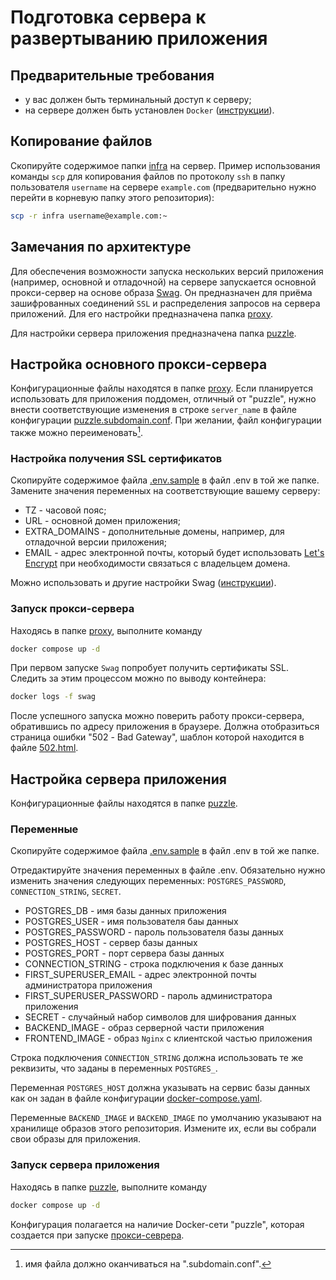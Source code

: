 # Подготовка сервера к развертыванию приложения
## Предварительные требования
- у вас должен быть терминальный доступ к серверу;
- на сервере должен быть установлен `Docker` ([инструкции](https://docs.docker.com/engine/install/)).

## Копирование файлов
Скопируйте содержимое папки [infra](../infra/) на сервер. Пример использования команды `scp` для копирования файлов по протоколу `ssh` в папку пользователя `username` на сервере `example.com` (предварительно нужно перейти в корневую папку этого репозитория):
```bash
scp -r infra username@example.com:~
```

## Замечания по архитектуре

Для обеспечения возможности запуска нескольких версий приложения (например, основной и отладочной) на сервере запускается основной прокси-сервер на основе образа [Swag](https://github.com/linuxserver/docker-swag). Он предназначен для приёма зашифрованных соединений `SSL` и распределения запросов на сервера приложений. Для его настройки предназначена папка [proxy](./proxy/).

Для настройки сервера приложения предназначена папка [puzzle](./puzzle/).


## Настройка основного прокси-сервера

Конфигурационные файлы находятся в папке [proxy](./proxy/).
Если планируется использовать для приложения поддомен, отличный от "puzzle", нужно внести соответствующие изменения в строке `server_name` в файле конфигурации [puzzle.subdomain.conf](proxy/proxy-confs/puzzle.subdomain.conf). При желании, файл конфигурации также можно переименовать[^1].

[^1]: имя файла должно оканчиваться на ".subdomain.conf".

### Настройка получения SSL сертификатов
Скопируйте содержимое файла [.env.sample](proxy/.env.sample) в файл .env в той же папке. Замените значения переменных на соответствующие вашему серверу:
- TZ - часовой пояс;
- URL - основной домен приложения;
- EXTRA_DOMAINS - дополнительные домены, например, для отладочной версии приложения;
- EMAIL - адрес электронной почты, который будет использовать [Let's Encrypt](https://letsencrypt.org/) при необходимости связаться с владельцем домена.

Можно использовать и другие настройки Swag ([инструкции](https://github.com/linuxserver/docker-swag?tab=readme-ov-file#parameters)).

### Запуск прокси-сервера
Находясь в папке [proxy](./proxy/), выполните команду 
```bash
docker compose up -d
```
При первом запуске `Swag` попробует получить сертификаты SSL. Следить за этим процессом можно по выводу контейнера:
```bash
docker logs -f swag
```
После успешного запуска можно поверить работу прокси-сервера, обратившись по адресу приложения в браузере. Должна отобразиться страница ошибки "502 - Bad Gateway", шаблон которой находится в файле [502.html](proxy/static/502.html).

## Настройка сервера приложения

Конфигурационные файлы находятся в папке [puzzle](./puzzle/).

### Переменные
Скопируйте содержимое файла [.env.sample](puzzle/.env.sample) в файл .env в той же папке.

Отредактируйте значения переменных в файле .env. Обязательно нужно изменить значения следующих переменных: `POSTGRES_PASSWORD`, `CONNECTION_STRING`, `SECRET`.

- POSTGRES_DB - имя базы данных приложения
- POSTGRES_USER - имя пользователя баы данных
- POSTGRES_PASSWORD - пароль пользователя базы данных
- POSTGRES_HOST - сервер базы данных
- POSTGRES_PORT - порт сервера базы данных
- CONNECTION_STRING - строка подключения к базе данных
- FIRST_SUPERUSER_EMAIL - адрес электронной почты администратора приложения
- FIRST_SUPERUSER_PASSWORD - пароль администратора приложения
- SECRET - случайный набор символов для шифрования данных
- BACKEND_IMAGE - образ серверной части приложения
- FRONTEND_IMAGE - образ `Nginx` с клиентской частью приложения

Строка подключения `CONNECTION_STRING` должна использовать те же реквизиты, что заданы в переменных `POSTGRES_`.

Переменная `POSTGRES_HOST` должна указывать на сервис базы данных как он задан в файле конфигурации [docker-compose.yaml](puzzle/docker-compose.yaml).

Переменные `BACKEND_IMAGE` и `BACKEND_IMAGE` по умолчанию указывают на хранилище образов этого репозитория. Измените их, если вы собрали свои образы для приложения.

### Запуск сервера приложения
Находясь в папке [puzzle](./puzzle/), выполните команду 
```bash
docker compose up -d
```

Конфигурация полагается на наличие Docker-сети "puzzle", которая создается при запуске [прокси-севрера](#настройка-сервера-приложения).

